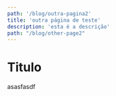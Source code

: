 ```yaml
---
path: '/blog/outra-pagina2'
title: 'outra página de teste'
description: 'esta é a descrição'
path: "/blog/other-page2"
---
```


# Titulo

asasfasdf
